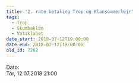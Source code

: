 ```yaml
---
title: '2. rate betaling Trop og Klansommerlejr'
tags:
  - Trop
  - Skumbaklan
  - Vatiklanet
date_start: 2018-07-12T19:00:00
date_end: 2018-07-12T19:00:00
old_id: 7262
---
```

<div class="field field-type-datetime field-field-tidspunkt">
    <div class="field-items">
            <div class="field-item odd">
                      <div class="field-label-inline-first">
              Dato:&nbsp;</div>
                    Tor, 12.07.2018 21:00        </div>
        </div>
</div>